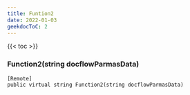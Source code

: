 ```yaml
---
title: Funtion2
date: 2022-01-03
geekdocToC: 2
---
```

{{< toc >}}
### Function2(string docflowParmasData)
```CSharp
[Remote]
public virtual string Function2(string docflowParmasData)
```
